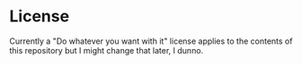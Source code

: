 # License

Currently a "Do whatever you want with it" license applies to the contents of this repository but I might change that later, I dunno.

